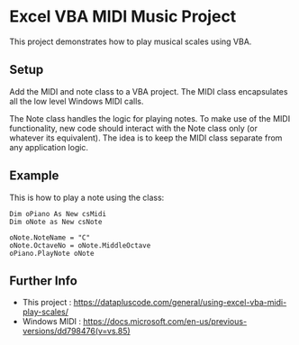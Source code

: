 
# Excel VBA MIDI Music Project

This project demonstrates how to play musical scales using VBA.

## Setup

Add the MIDI and note class to a VBA project. The MIDI class encapsulates all the low level Windows MIDI calls.

The Note class handles the logic for playing notes. To make use of the MIDI functionality, new code should interact with the Note class only (or whatever its
equivalent). The idea is to keep the MIDI class separate from any application logic.


## Example

This is how to play a note using the class:

    Dim oPiano As New csMidi
    Dim oNote as New csNote
    
    oNote.NoteName = "C"
    oNote.OctaveNo = oNote.MiddleOctave
    oPiano.PlayNote oNote


## Further Info

- This project : https://datapluscode.com/general/using-excel-vba-midi-play-scales/
- Windows MIDI : https://docs.microsoft.com/en-us/previous-versions/dd798476(v=vs.85)
